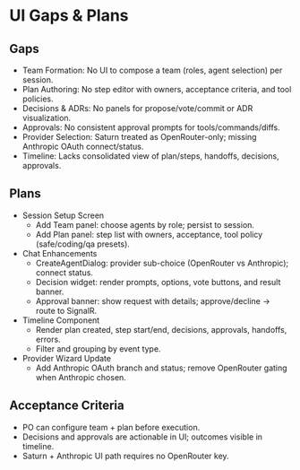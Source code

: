 # UI Gaps & Plans

## Gaps
- Team Formation: No UI to compose a team (roles, agent selection) per session.
- Plan Authoring: No step editor with owners, acceptance criteria, and tool policies.
- Decisions & ADRs: No panels for propose/vote/commit or ADR visualization.
- Approvals: No consistent approval prompts for tools/commands/diffs.
- Provider Selection: Saturn treated as OpenRouter-only; missing Anthropic OAuth connect/status.
- Timeline: Lacks consolidated view of plan/steps, handoffs, decisions, approvals.

## Plans
- Session Setup Screen
  - Add Team panel: choose agents by role; persist to session.
  - Add Plan panel: step list with owners, acceptance, tool policy (safe/coding/qa presets).
- Chat Enhancements
  - CreateAgentDialog: provider sub-choice (OpenRouter vs Anthropic); connect status.
  - Decision widget: render prompts, options, vote buttons, and result banner.
  - Approval banner: show request with details; approve/decline → route to SignalR.
- Timeline Component
  - Render plan created, step start/end, decisions, approvals, handoffs, errors.
  - Filter and grouping by event type.
- Provider Wizard Update
  - Add Anthropic OAuth branch and status; remove OpenRouter gating when Anthropic chosen.

## Acceptance Criteria
- PO can configure team + plan before execution.
- Decisions and approvals are actionable in UI; outcomes visible in timeline.
- Saturn + Anthropic UI path requires no OpenRouter key.

